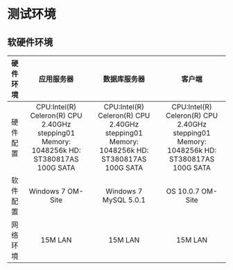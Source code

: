 # 测试环境

## 软硬件环境

| 硬件环境 | 应用服务器 | 数据库服务器 | 客户端 |
| :---: | :---: | :---: | :---: |
| 硬件配置 | CPU:Intel\(R\) Celeron\(R\)         CPU 2.40GHz stepping01    Memory:  1048256k              HD: ST380817AS 100G        SATA | CPU:Intel\(R\) Celeron\(R\)         CPU 2.40GHz stepping01    Memory:  1048256k              HD: ST380817AS 100G        SATA | CPU:Intel\(R\) Celeron\(R\)         CPU 2.40GHz stepping01    Memory:  1048256k              HD: ST380817AS 100G        SATA |
| 软件配置 | Windows   7                            OM-Site | Windows   7                            MySQL 5.0.1 | OS  10.0.7                               OM-Site |
| 网络环境 | 15M LAN | 15M LAN | 15M LAN |



